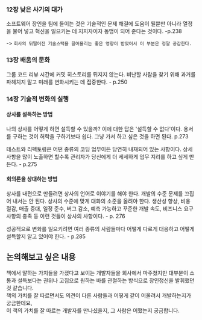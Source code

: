
### 12장 낮은 사기의 대가
소프트웨어 장인을 팀에 들이는 것은 기술적인 문제 해결에 도움이 될뿐만 아니라 열정을 불어 넣고 혁신을 일으키는 데 지지자이자 동맹이 되어 준다는 것이다. -p.238

-> ```회사의 뒤떨어진 기술스택을 끌어올리는 좋은 영향이 받았어서 이 부분은 정말 공감한다.```

### 13장 배움의 문화
그룹 코드 리뷰 시간에 커밋 히스토리를 뒤지지 않는다. 비난할 사람을 찾기 위해 과거를 파헤치지 말고 미래를 변화시키는 데 집중한다. - p.250

### 14장 기술적 변화의 실행

#### 상사를 설득하는 방법
나의 상사를 어떻게 하면 설득할 수 있을까?
이에 대한 답은 '설득할 수 없다'이다.
용서를 구하는 것이 허락을 구하기보다 쉽다.
그냥 가서 하고 싶은 것을 하면 된다. p.273

테스트와 리펙토링은 어떤 종류의 코딩 업무이든 당연히 내재되어 있는 사항이다.
상세사항을 많이 노출하면 할수록 관리자가 당신에게 더 세세하게 업무 지리를 하고 싶게 만든다. - p.275

#### 회의론을 상대하는 방법
상사를 내편으로 만들려면 상사의 언어로 이야기를 해야 한다. 개발의 수준 문제를 끄집어 내서는 안 된다.
상사의 수준에 맞게 대화의 소준을 올려야 한다.
생산성 향상, 비용 절감, 매출 증대, 일정 준수, 버그 감소, 예측 가능하고 꾸준한 개발 속도, 비즈니스 요구사항의 충족 등 이런 것들이 상사의 사항이다. - p. 276

성공적으로 변화를 일으키려면 여러 종류의 사람들마다 어떻게 다르게 대응하고 어떻게 설득할지 알고 있어야 한다. - p.285

## 논의해보고 싶은 내용

책에서 말하는 가치들을 가졌다고 보이는 개발자들을 회사에서 마주쳤지만 대부분이 소통과 설득보다는 권위나 고집으로 원하는 바를 관철하는 방식으로 장인정신을 발휘했던것 같습니다.  
책의 가치를 잘 따르면서도 의견이 다른 사람들과 어떻게 같이 어울려서 개발하는지가 궁금한데요,  
이 책의 가치를 잘 따르는 개발자를 만나셨을지, 그 사람은 어땠는지 궁금합니다.
